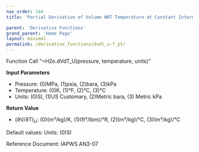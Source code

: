 ```yaml
---
nav_order: 144
title: 'Partial Derivative of Volume WRT Temperature at Constant Internal Energy f(P, T)'

parent: 'Derivative Functions'
grand_parent: 'Home Page'
layout: minimal
permalink: /derivative_functions/dvdt_u-f_pt/
---
```


Function Call “=H2o.dVdT\_U(pressure, temperature, units)”

**Input Parameters**

- Pressure: (0)MPa, (1)psia, (2)bara, (3)kPa
- Temperature: (0)K, (1)°F, (2)°C, (3)°C
- Units: (0)SI, (1)US Customary, (2)Metric bara, (3) Metric kPa

**Return Value**

- (∂V/∂T)<sub>U</sub>: (0)(m³/kg)/K, (1)(ft³/lbm)/°R, (2)(m³/kg)/°C, (3)(m³/kg)/°C

Default values: Units: (0)SI

Reference Document: IAPWS AN3-07